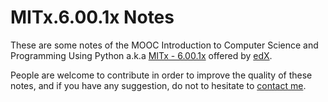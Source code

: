 # MITx.6.00.1x Notes
These are some notes of the MOOC Introduction to Computer Science and
Programming Using Python a.k.a [MITx - 6.00.1x][1] offered by [edX][2].

People are welcome to contribute in order to improve the quality of these
notes, and if you have any suggestion, do not to hesitate to [contact me][3].


[1]: https://www.edx.org/course/introduction-computer-science-mitx-6-00-1x-9
[2]: https://www.edx.org/
[3]: https://github.com/bit0001
